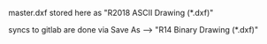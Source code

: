 master.dxf stored here as "R2018 ASCII Drawing (*.dxf)"

syncs to gitlab are done via Save As --> "R14 Binary Drawing (*.dxf)"
